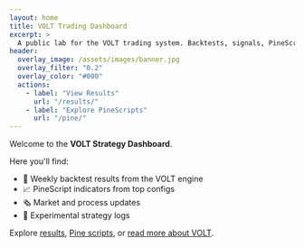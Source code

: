 ```yaml
---
layout: home
title: VOLT Trading Dashboard
excerpt: >
  A public lab for the VOLT trading system. Backtests, signals, PineScripts, and strategy dev logs.
header:
  overlay_image: /assets/images/banner.jpg
  overlay_filter: "0.2"
  overlay_color: "#000"
  actions:
    - label: "View Results"
      url: "/results/"
    - label: "Explore PineScripts"
      url: "/pine/"
---
```



Welcome to the **VOLT Strategy Dashboard**.

Here you'll find:
- 🔬 Weekly backtest results from the VOLT engine
- 📈 PineScript indicators from top configs
- 🗞 Market and process updates
- 🧪 Experimental strategy logs

Explore [results](/results), [Pine scripts](/pine), or [read more about VOLT](/about).
